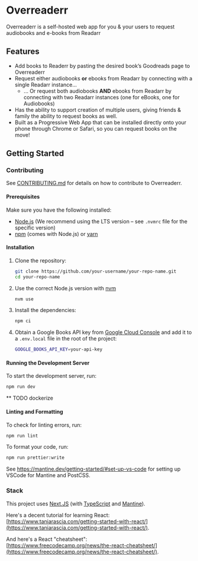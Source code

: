 # Overreaderr

Overreaderr is a self-hosted web app for you & your users to request audiobooks and e-books from Readarr

## Features

- Add books to Readerr by pasting the desired book’s Goodreads page to Overreaderr
- Request either audiobooks **or** ebooks from Readarr by connecting with a single Readarr instance...
  - ... Or request both audiobooks **AND** ebooks from Readarr by connecting with two Readarr instances (one for eBooks, one for Audiobooks)
- Has the ability to support creation of multiple users, giving friends & family the ability to request books as well.
- Built as a Progressive Web App that can be installed directly onto your phone through Chrome or Safari, so you can request books on the move!

## Getting Started

### Contributing

See [CONTRIBUTING.md](CONTRIBUTING.md) for details on how to contribute to Overreaderr.

#### Prerequisites

Make sure you have the following installed:

- [Node.js](https://nodejs.org/) (We recommend using the LTS version – see `.nvmrc` file for the specific version)
- [npm](https://www.npmjs.com/) (comes with Node.js) or [yarn](https://yarnpkg.com/)

#### Installation

1. Clone the repository:

   ```bash
   git clone https://github.com/your-username/your-repo-name.git
   cd your-repo-name
   ```

2. Use the correct Node.js version with [nvm](https://github.com/nvm-sh/nvm)

   ```bash
   nvm use
   ```

3. Install the dependencies:

   ```bash
   npm ci
   ```

4. Obtain a Google Books API key from [Google Cloud Console](https://console.cloud.google.com/apis/credentials) and add it to a `.env.local` file in the root of the project:

   ```bash
   GOOGLE_BOOKS_API_KEY=your-api-key
   ```

#### Running the Development Server

To start the development server, run:

```bash
npm run dev
```

\*\* TODO dockerize

#### Linting and Formatting

To check for linting errors, run:

```bash
npm run lint
```

To format your code, run:

```bash
npm run prettier:write
```

See https://mantine.dev/getting-started/#set-up-vs-code for setting up VSCode for Mantine and PostCSS.

### Stack

This project uses [Next.JS](https://nextjs.org/docs/getting-started) (with [TypeScript](https://www.typescriptlang.org/docs/handbook/typescript-in-5-minutes.html) and [Mantine](https://mantine.dev/)).

Here's a decent tutorial for learning React: [https://www.taniarascia.com/getting-started-with-react/](https://www.taniarascia.com/getting-started-with-react/).

And here's a React "cheatsheet": [https://www.freecodecamp.org/news/the-react-cheatsheet/](https://www.freecodecamp.org/news/the-react-cheatsheet/).
